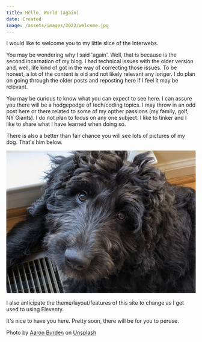 ```yaml
---
title: Hello, World (again)
date: Created
image: /assets/images/2022/welcome.jpg
---
```

I would like to welcome you to my little slice of the Interwebs.

You may be wondering why I said 'again'. Well, that is because is the second incarnation of my blog. I had technical issues with the older version and, well, life kind of got in the way of correcting those issues. To be honest, a lot of the content is old and not likely relevant any longer. I do plan on going through the older posts and reposting here if I feel it may be relevant.

You may be curious to know what you can expect to see here. I can assure you there will be a hodgepodge of tech/coding topics. I may throw in an odd post here or there related to some of my opther passions (my family, golf, NY Giants). I do not plan to focus on any one subject. I like to tinker and I like to share what I have learned when doing so.

There is also a better than fair chance you will see lots of pictures of my dog. That's him below.

![My Dog](/assets/images/2022/murphy.jpg "My Dog")

I also anticipate the theme/layout/features of this site to change as I get used to using Eleventy.

It's nice to have you here. Pretty soon, there will be for you to peruse.

Photo by [Aaron Burden](https://unsplash.com/@aaronburden?utm_source=unsplash&utm_medium=referral&utm_content=creditCopyText) on [Unsplash](https://unsplash.com/s/photos/welcome?utm_source=unsplash&utm_medium=referral&utm_content=creditCopyText)
